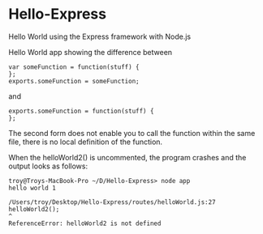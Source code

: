 Hello-Express
=============

Hello World using the Express framework with Node.js

Hello World app showing the difference between 

```
var someFunction = function(stuff) {
};
exports.someFunction = someFunction;
```

and

```
exports.someFunction = function(stuff) {
};
```

The second form does not enable you to call the function within the same file, there is no local definition of the function.

When the helloWorld2() is uncommented, the program crashes and the output looks as follows:

```
troy@Troys-MacBook-Pro ~/D/Hello-Express> node app
hello world 1

/Users/troy/Desktop/Hello-Express/routes/helloWorld.js:27
helloWorld2();
^
ReferenceError: helloWorld2 is not defined
```
